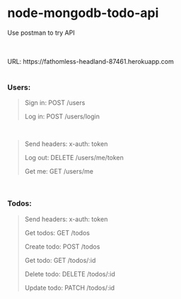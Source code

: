 # node-mongodb-todo-api
<p>Use postman to try API</p>
<br><br>
URL: https://fathomless-headland-87461.herokuapp.com
<br><br>
<p><h3>Users:</h3><p>
  <blockquote>
  <p>Sign in: POST /users</p>
  <p>Log in: POST /users/login</p>
  </blockquote>
  <br>
  <blockquote>
  <p>Send headers: x-auth: token</p>
  <p>Log out: DELETE /users/me/token</p>
  <p>Get me: GET /users/me</p>
  </blockquote>
<br>
<p><h3>Todos:</h3></p>
  <blockquote>
  <p>Send headers: x-auth: token</p>
  <p>Get todos: GET /todos</p>
  <p>Create todo: POST /todos</p>
  <p>Get todo: GET /todos/:id</p>
  <p>Delete todo: DELETE /todos/:id</p>
  <p>Update todo: PATCH /todos/:id</p>
  </blockquote>
